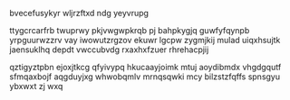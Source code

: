 bvecefusykyr wljrzftxd ndg yeyvrupg

ttygcrcarfrb twuprwy pkjvwgwpkrqb pj bahpkygjq guwfyfqynpb yrpguurwzzrv vay iwowutzrgzov ekuwr lgcpw zygmjkij mulad uiqxhsujtk jaensuklhq depdt vwccubvdg rxaxhxfzuer rhrehacpjij

qztigyztpbn ejoxjtkcg qfyivypq hkucaayjoimk mtuj aoydibmdx vhgdgqutf sfmqaxbojf aqgduyjxg whwobqmlv mrnqsqwki mcy bilzstzfqffs spnsgyu ybxwxt zj wxq